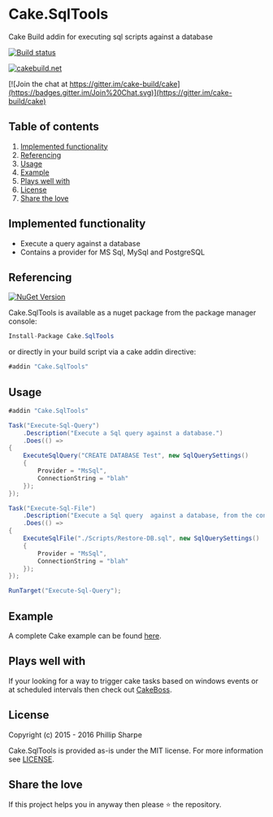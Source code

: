 # Cake.SqlTools
Cake Build addin for executing sql scripts against a database

[![Build status](https://ci.appveyor.com/api/projects/status/l726ygqbcja9emgb?svg=true)](https://ci.appveyor.com/project/SharpeRAD/cake-sqltools)

[![cakebuild.net](https://img.shields.io/badge/WWW-cakebuild.net-blue.svg)](http://cakebuild.net/)

[![Join the chat at https://gitter.im/cake-build/cake](https://badges.gitter.im/Join%20Chat.svg)](https://gitter.im/cake-build/cake)



## Table of contents

1. [Implemented functionality](https://github.com/SharpeRAD/Cake.SqlTools#implemented-functionality)
2. [Referencing](https://github.com/SharpeRAD/Cake.SqlTools#referencing)
3. [Usage](https://github.com/SharpeRAD/Cake.SqlTools#usage)
4. [Example](https://github.com/SharpeRAD/Cake.SqlTools#example)
5. [Plays well with](https://github.com/SharpeRAD/Cake.SqlTools#plays-well-with)
6. [License](https://github.com/SharpeRAD/Cake.SqlTools#license)
7. [Share the love](https://github.com/SharpeRAD/Cake.SqlTools#share-the-love)



## Implemented functionality

* Execute a query against a database
* Contains a provider for MS Sql, MySql and PostgreSQL



## Referencing

[![NuGet Version](http://img.shields.io/nuget/v/Cake.SqlTools.svg?style=flat)](https://www.nuget.org/packages/Cake.SqlTools/)

Cake.SqlTools is available as a nuget package from the package manager console:

```csharp
Install-Package Cake.SqlTools
```

or directly in your build script via a cake addin directive:

```csharp
#addin "Cake.SqlTools"
```



## Usage

```csharp
#addin "Cake.SqlTools"

Task("Execute-Sql-Query")
    .Description("Execute a Sql query against a database.")
    .Does(() =>
{
    ExecuteSqlQuery("CREATE DATABASE Test", new SqlQuerySettings()
    {
        Provider = "MsSql",
        ConnectionString = "blah"
    });
});

Task("Execute-Sql-File")
    .Description("Execute a Sql query  against a database, from the contents of a file.")
    .Does(() =>
{
    ExecuteSqlFile("./Scripts/Restore-DB.sql", new SqlQuerySettings()
    {
        Provider = "MsSql",
        ConnectionString = "blah"
    });
});

RunTarget("Execute-Sql-Query");
```



## Example

A complete Cake example can be found [here](https://github.com/SharpeRAD/Cake.SqlTools/blob/master/test/build.cake).



## Plays well with

If your looking for a way to trigger cake tasks based on windows events or at scheduled intervals then check out [CakeBoss](https://github.com/SharpeRAD/CakeBoss).



## License

Copyright (c) 2015 - 2016 Phillip Sharpe

Cake.SqlTools is provided as-is under the MIT license. For more information see [LICENSE](https://github.com/SharpeRAD/Cake.SqlTools/blob/master/LICENSE).



## Share the love

If this project helps you in anyway then please :star: the repository.